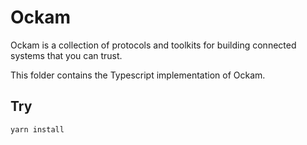 # Ockam

Ockam is a collection of protocols and toolkits for building connected
systems that you can trust.

This folder contains the Typescript implementation of Ockam.

## Try

```
yarn install
```
